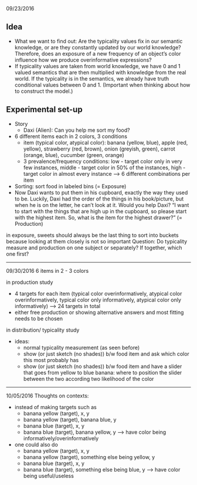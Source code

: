09/23/2016
## Idea

- What we want to find out: Are the typicality values fix in our semantic knowledge, or are they constantly updated by our world knowledge? Therefore, does an exposure of a new frequency of an object’s color influence how we produce overinformative expressions?
- If typicality values are taken from world knowledge, we have 0 and 1 valued semantics that are then multiplied with knowledge from the real world. If the typicality is in the semantics, we already have truth conditional values between 0 and 1. (Important when thinking about how to construct the model.)

## Experimental set-up

- Story
    - Daxi (Alien): Can you help me sort my food?
- 6 different items each in 2 colors, 3 conditions
    - item (typical color, atypical color): banana (yellow, blue), apple (red, yellow), strawberry (red, brown), onion (greyish, green), carrot (orange, blue), cucumber (green, orange)
    - 3 prevalence/frequency conditions: low - target color only in very few instances, middle - target color in 50% of the instances, high - target color in almost every instance
    -—>  6 different combinations per item
- Sorting: sort food in labeled bins (= Exposure)
- Now Daxi wants to put them in his cupboard, exactly the way they used to be. Luckily, Daxi had the order of the things in his book/picture, but when he is on the letter, he can’t look at it. Would you help Daxi? “I want to start with the things that are high up in the cupboard, so please start with the highest item. So, what is the item for the highest drawer?” (= Production)

in exposure, sweets should always be the last thing to sort into buckets because looking at them closely is not so important
Question: Do typicality measure and production on one subject or separately? If together, which one first?

_________________
09/30/2016
6 items in 2 - 3 colors

in production study

- 4 targets for each item (typical color overinformatively, atypical color overinformatively, typical color only informatively, atypical color only informatively) —> 24 targets in total
- either free production or showing alternative answers and most fitting needs to be chosen

in distribution/ typicality study

- ideas:
    - normal typicality measurement (as seen before)
    - show (or just sketch (no shades)) b/w food item and ask which color this most probably has
    - show (or just sketch (no shades)) b/w food item and have a slider that goes from yellow to blue banana: where to position the slider between the two according two likelihood of the color

_________________
10/05/2016
Thoughts on contexts:

- instead of making targets such as
    - banana yellow (target), x, y
    - banana yellow (target), banana blue, y
    - banana blue (target), x, y
    - banana blue (target), banana yellow, y
—> have color being informatively/overinformatively
- one could also do
    - banana yellow (target), x, y
    - banana yellow (target), something else being yellow, y
    - banana blue (target), x, y
    - banana blue (target), something else being blue, y
—> have color being useful/useless